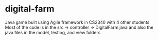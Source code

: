 # digital-farm
Java game built using Agile framework in CS2340 with 4 other students
Most of the code is in the src -> controller -> DigitalFarm.java and also the java files in the model, testing, and view folders.
